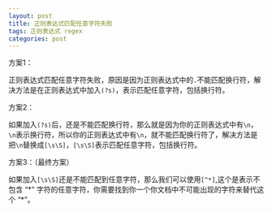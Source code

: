 ```yaml
---
layout: post
title: 正则表达式匹配任意字符失败
tags: 正则表达式 regex
categories: post
---
```


方案1：

正则表达式匹配任意字符失败，原因是因为正则表达式中的`.`不能匹配换行符，解决方法是在正则表达式中加入`(?s)`，表示匹配任意字符，包括换行符。

方案2：

如果加入`(?s)`后，还是不能匹配换行符，那么就是因为你的正则表达式中有`\n`，`\n`表示换行符，所以你的正则表达式中有`\n`，就不能匹配换行符了，解决方法是把`\n`替换成`[\s\S]`，`[\s\S]`表示匹配任意字符，包括换行符。

方案3：（最终方案）

如果加入`[\s\S]`还是不能匹配到任意字符，那么我们可以使用`[^*]`,这个是表示不包含 “\*” 字符的任意字符，你需要找到你一个你文档中不可能出现的字符来替代这个 “\*”。